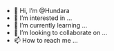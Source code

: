 - 👋 Hi, I’m @Hundara
- 👀 I’m interested in ...
- 🌱 I’m currently learning ...
- 💞️ I’m looking to collaborate on ...
- 📫 How to reach me ...

<!---
Hundara/Hundara is a ✨ special ✨ repository because its `README.md` (this file) appears on your GitHub profile.
You can click the Preview link to take a look at your changes.
--->
